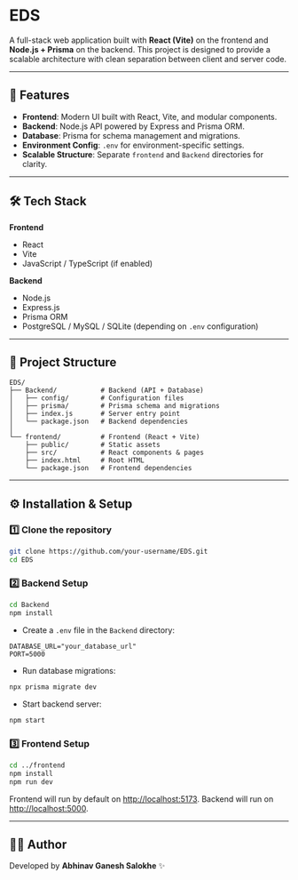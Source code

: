 # EDS

A full-stack web application built with **React (Vite)** on the frontend and **Node.js + Prisma** on the backend.
This project is designed to provide a scalable architecture with clean separation between client and server code.

---

## 🚀 Features

* **Frontend**: Modern UI built with React, Vite, and modular components.
* **Backend**: Node.js API powered by Express and Prisma ORM.
* **Database**: Prisma for schema management and migrations.
* **Environment Config**: `.env` for environment-specific settings.
* **Scalable Structure**: Separate `frontend` and `Backend` directories for clarity.

---

## 🛠️ Tech Stack

**Frontend**

* React
* Vite
* JavaScript / TypeScript (if enabled)

**Backend**

* Node.js
* Express.js
* Prisma ORM
* PostgreSQL / MySQL / SQLite (depending on `.env` configuration)

---

## 📂 Project Structure

```
EDS/
├── Backend/           # Backend (API + Database)
│   ├── config/        # Configuration files
│   ├── prisma/        # Prisma schema and migrations
│   ├── index.js       # Server entry point
│   └── package.json   # Backend dependencies
│
└── frontend/          # Frontend (React + Vite)
    ├── public/        # Static assets
    ├── src/           # React components & pages
    ├── index.html     # Root HTML
    └── package.json   # Frontend dependencies
```

---

## ⚙️ Installation & Setup

### 1️⃣ Clone the repository

```bash
git clone https://github.com/your-username/EDS.git
cd EDS
```

### 2️⃣ Backend Setup

```bash
cd Backend
npm install
```

* Create a `.env` file in the `Backend` directory:

```env
DATABASE_URL="your_database_url"
PORT=5000
```

* Run database migrations:

```bash
npx prisma migrate dev
```

* Start backend server:

```bash
npm start
```

### 3️⃣ Frontend Setup

```bash
cd ../frontend
npm install
npm run dev
```

Frontend will run by default on [http://localhost:5173](http://localhost:5173).
Backend will run on [http://localhost:5000](http://localhost:5000).

---



## 👨‍💻 Author

Developed by **Abhinav Ganesh Salokhe** ✨
